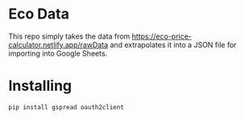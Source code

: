 # Eco Data 

This repo simply takes the data from https://eco-price-calculator.netlify.app/rawData and extrapolates it into a JSON file for importing into Google Sheets.

# Installing
```
pip install gspread oauth2client
```